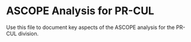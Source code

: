 # ASCOPE Analysis for PR-CUL

Use this file to document key aspects of the ASCOPE analysis for the PR-CUL division.
